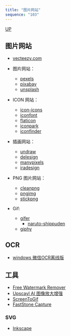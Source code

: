```yaml
---
title: "图片网站"
sequence: "103"
---
```


[UP](/res/res-index.html)

## 图片网站

- [vecteezy.com](https://www.vecteezy.com/)

- 图片网站：
    - [pexels](https://www.pexels.com/)
    - [pixabay](https://pixabay.com/)
    - [unsplash](https://unsplash.com/)
- ICON 网站：
    - [icon-icons](https://icon-icons.com/)
    - [iconfont](https://www.iconfont.cn/)
    - [flaticon](https://www.flaticon.com/)
    - [iconpark](https://iconpark.oceanengine.com/home)
    - [iconfinder](https://www.iconfinder.com/)
- 插画网站：
    - [undraw](https://undraw.co/illustrations)
    - [delesign](https://delesign.com/free-designs/graphics/)
    - [manypixels](https://www.manypixels.co/gallery)
    - [iradesign](https://iradesign.io/illustrations)


- PNG 图片网站：
    - [cleanpng](https://www.cleanpng.com/)
    - [pngimg](https://pngimg.com/)
    - [stickpng](https://www.stickpng.com/)
- Gif:
    - [gifer](https://gifer.com/)
        - [naruto-shippuden](https://gifer.com/en/gifs/naruto-shippuden)
    - [giphy](https://giphy.com/)

## OCR

- [windows 微信OCR离线版](https://www.52pojie.cn/thread-1996549-1-1.html)

## 工具

- [Free Watermark Remover](https://www.apeaksoft.com/watermark-remover/)
- [Upscayl AI 图像放大增强](https://foxirj.com/upscayl-win.html)
- [ScreenToGif](https://foxirj.com/screentogif.html)
- [FastStone Capture](https://foxirj.com/faststone-capture.html)

### SVG

- [Inkscape](https://inkscape.org/)
